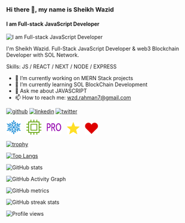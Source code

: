 ### Hi there 👋, my name is Sheikh Wazid
#### I am Full-stack JavaScript Developer
![I am Full-stack JavaScript Developer](https://pbs.twimg.com/profile_banners/602091205/1659639085/1080x360)

I'm Sheikh Wazid. Full-Stack JavaScript Developer & web3 Blockchain Developer with SOL Network.

Skills: JS / REACT / NEXT / NODE / EXPRESS

- 🔭 I’m currently working on MERN Stack projects 
- 🌱 I’m currently learning SOL BlockChain Development 
- 💬 Ask me about JAVASCRIPT  
- 📫 How to reach me: wzd.rahman7@gmail.com 


[<img src='https://cdn.jsdelivr.net/npm/simple-icons@3.0.1/icons/github.svg' alt='github' height='40'>](https://github.com/swazidr)  [<img src='https://cdn.jsdelivr.net/npm/simple-icons@3.0.1/icons/linkedin.svg' alt='linkedin' height='40'>](https://www.linkedin.com/in/wzdr/)  [<img src='https://cdn.jsdelivr.net/npm/simple-icons@3.0.1/icons/twitter.svg' alt='twitter' height='40'>](https://twitter.com/swazidr)  

<a href='https://archiveprogram.github.com/'><img src='https://raw.githubusercontent.com/acervenky/animated-github-badges/master/assets/acbadge.gif' width='40' height='40'></a> <a href='https://docs.github.com/en/developers'><img src='https://raw.githubusercontent.com/acervenky/animated-github-badges/master/assets/devbadge.gif' width='40' height='40'></a> <a href='https://github.com/pricing'><img src='https://raw.githubusercontent.com/acervenky/animated-github-badges/master/assets/pro.gif' width='40' height='40'></a> <a href='https://stars.github.com/'><img src='https://raw.githubusercontent.com/acervenky/animated-github-badges/master/assets/starbadge.gif' width='35' height='35'></a> <a href='https://docs.github.com/en/github/supporting-the-open-source-community-with-github-sponsors'><img src='https://raw.githubusercontent.com/acervenky/animated-github-badges/master/assets/sponsorbadge.gif' width='35' height='35'></a> 

[![trophy](https://github-profile-trophy.vercel.app/?username=swazidr)](https://github.com/ryo-ma/github-profile-trophy)

[![Top Langs](https://github-readme-stats.vercel.app/api/top-langs/?username=swazidr)](https://github.com/anuraghazra/github-readme-stats)

![GitHub stats](https://github-readme-stats.vercel.app/api?username=swazidr&show_icons=true&count_private=true)  

![GitHub Activity Graph](https://activity-graph.herokuapp.com/graph?username=swazidr)  

![GitHub metrics](https://metrics.lecoq.io/swazidr)  

![GitHub streak stats](https://github-readme-streak-stats.herokuapp.com/?user=swazidr)  

![Profile views](https://gpvc.arturio.dev/swazidr)  
